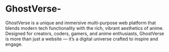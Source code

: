 # GhostVerse-
GhostVerse is a unique and immersive multi-purpose web platform that blends modern tech functionality with the rich, vibrant aesthetics of anime. Designed for creators, coders, gamers, and anime enthusiasts, GhostVerse is more than just a website — it’s a digital universe crafted to inspire and engage.

